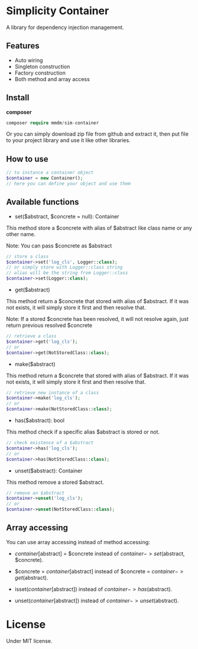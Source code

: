 # Simplicity Container
A library for dependency injection management.

## Features
- Auto wiring
- Singleton construction
- Factory construction
- Both method and array access

## Install
**composer**
```php 
composer require mmdm/sim-container
```

Or you can simply download zip file from github and extract it, 
then put file to your project library and use it like other libraries.

## How to use
```php
// to instance a container object
$container = new Container();
// here you can define your object and use them
```

## Available functions

- set($abstract, $concrete = null): Container

This method store a $concrete with alias of $abstract 
like class name or any other name.

Note: You can pass $concrete as $abstract

```php
// store a class
$container->set('log_cls', Logger::class);
// or simply store with Logger::class string
// alias will be the string from Logger::class
$container->set(Logger::class);
```

- get($abstract)

This method return a $concrete that stored with alias of 
$abstract. If it was not exists, it will simply store it first 
and then resolve that.

Note: If a stored $concrete has been resolved, it will not 
resolve again, just return previous resolved $concrete

```php
// retrieve a class
$container->get('log_cls');
// or
$container->get(NotStoredClass::class);
```

- make($abstract)

This method return a $concrete that stored with alias of 
$abstract. If it was not exists, it will simply store it first 
and then resolve that.

```php
// retrieve new instance of a class
$container->make('log_cls');
// or
$container->make(NotStoredClass::class);
```

- has($abstract): bool

This method check if a specific alias $abstract is stored or not.

```php
// check existence of a $abstract
$container->has('log_cls');
// or
$container->has(NotStoredClass::class);
```

- unset($abstract): Container

This method remove a stored $abstract.

```php
// remove an $abstract
$container->unset('log_cls');
// or
$container->unset(NotStoredClass::class);
```

## Array accessing
You can use array accessing instead of method accessing:

- $container[$abstract] = $concrete instead of $container->set($abstract, $concrete).

- $concrete = $container[$abstract] instead of $concrete = $container->get($abstract).

- isset($container[$abstract]) instead of $container->has($abstract).

- unset($container[$abstract]) instead of $container->unset($abstract).

# License
Under MIT license.